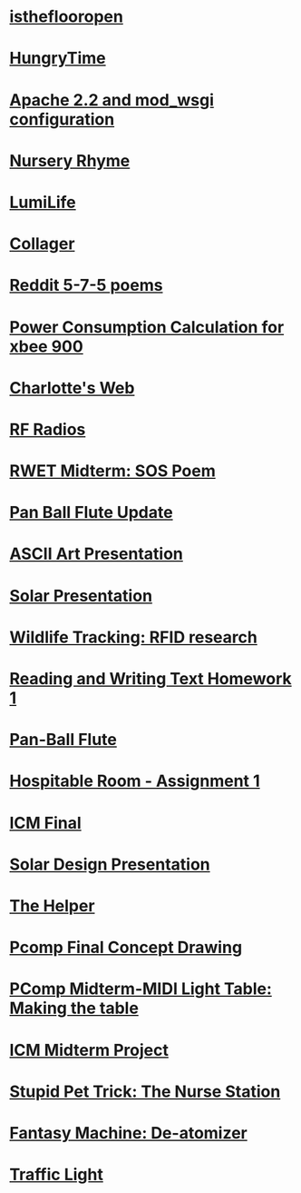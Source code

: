 
# []()
# []()
# []()
# []()
# []()
# []()
# []()
# []()
# []()
# [istheflooropen](2010-09-20-istheflooropen)
# [HungryTime](2010-09-12-hungrytime)
# [Apache 2.2 and mod_wsgi configuration](2010-08-24-apache-2-2-and-mod_wsgi-configuration)
# [Nursery Rhyme](2010-04-30-nursery-rhyme)
# [LumiLife](2010-04-25-lumilife)
# [Collager](2010-04-18-collager)
# [Reddit 5-7-5 poems](2010-04-09-reddit-5-7-5-poems)
# [Power Consumption Calculation for xbee 900](2010-04-07-power-consumption-calculation-for-xbee-900)
# [Charlotte's Web](2010-03-26-charlottes-web)
# [RF Radios](2010-03-24-rf-radios)
# [RWET Midterm: SOS Poem](2010-03-12-rwet-midterm-sos-poem)
# [Pan Ball Flute Update](2010-02-26-pan-ball-flute-update)
# [ASCII Art Presentation](2010-02-25-ascii-art-presentation)
# [Solar Presentation](2010-02-18-solar-presentation)
# [Wildlife Tracking: RFID research](2010-02-10-wildlife-tracking-rfid-research)
# [Reading and Writing Text Homework 1](2010-02-05-reading-and-writing-text-homework-1)
# [Pan-Ball Flute](2010-02-03-pan-ball-flute)
# [Hospitable Room - Assignment 1](2010-01-26-hospitable-room-assignment-1)
# [ICM Final](2009-12-15-icm-final)
# [Solar Design Presentation](2009-11-20-solar-design-presentation)
# [The Helper](2009-11-17-thehelper)
# [Pcomp Final Concept Drawing](2009-11-10-pcomp-final-concept-drawing)
# [PComp Midterm-MIDI Light Table: Making the table](2009-11-04-pcomp-midterm-midi-light-table-making-the-table)
# [ICM Midterm Project](2009-10-28-icm-midterm-project)
# [Stupid Pet Trick: The Nurse Station](2009-10-10-stupid-pet-trick-the-nurse-station)
# [Fantasy Machine: De-atomizer](2009-09-21-fantasy-machine-de-atomizer)
# [Traffic Light](2009-09-15-traffic-light)
